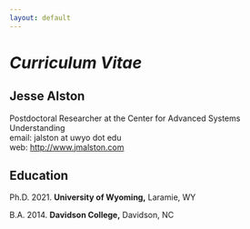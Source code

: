 ```yaml
---
layout: default
---
```


# *Curriculum Vitae*

## Jesse Alston   
Postdoctoral Researcher at the Center for Advanced Systems Understanding  
email: jalston at uwyo dot edu  
web: http://www.jmalston.com    

## Education

Ph.D. 2021. **University of Wyoming,** Laramie, WY  

B.A. 2014. **Davidson College,** Davidson, NC  

